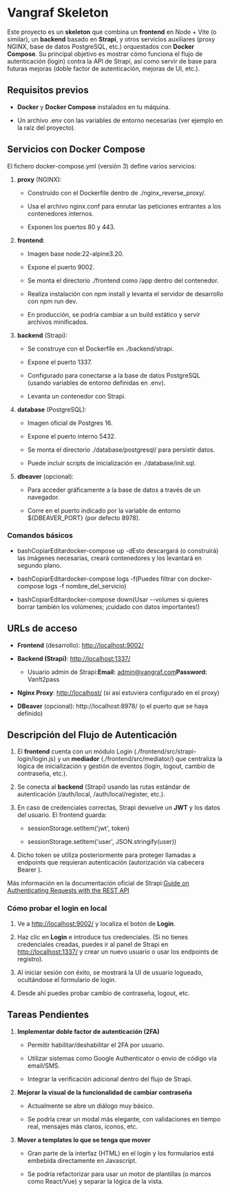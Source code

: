 Vangraf Skeleton
================

Este proyecto es un **skeleton** que combina un **frontend** en Node + Vite (o similar), un **backend** basado en **Strapi**, y otros servicios auxiliares (proxy NGINX, base de datos PostgreSQL, etc.) orquestados con **Docker Compose**. Su principal objetivo es mostrar cómo funciona el flujo de autenticación (login) contra la API de Strapi, así como servir de base para futuras mejoras (doble factor de autenticación, mejoras de UI, etc.).

Requisitos previos
------------------

*   **Docker** y **Docker Compose** instalados en tu máquina.
    
*   Un archivo .env con las variables de entorno necesarias (ver ejemplo en la raíz del proyecto).
    


Servicios con Docker Compose
----------------------------

El fichero docker-compose.yml (versión 3) define varios servicios:

1.  **proxy** (NGINX):
    
    *   Construido con el Dockerfile dentro de ./nginx\_reverse\_proxy/.
        
    *   Usa el archivo nginx.conf para enrutar las peticiones entrantes a los contenedores internos.
        
    *   Exponen los puertos 80 y 443.
        
2.  **frontend**:
    
    *   Imagen base node:22-alpine3.20.
        
    *   Expone el puerto 9002.
        
    *   Se monta el directorio ./frontend como /app dentro del contenedor.
        
    *   Realiza instalación con npm install y levanta el servidor de desarrollo con npm run dev.
        
    *   En producción, se podría cambiar a un build estático y servir archivos minificados.
        
3.  **backend** (Strapi):
    
    *   Se construye con el Dockerfile en ./backend/strapi.
        
    *   Expone el puerto 1337.
        
    *   Configurado para conectarse a la base de datos PostgreSQL (usando variables de entorno definidas en .env).
        
    *   Levanta un contenedor con Strapi.
        
4.  **database** (PostgreSQL):
    
    *   Imagen oficial de Postgres 16.
        
    *   Expone el puerto interno 5432.
        
    *   Se monta el directorio ./database/postgresql/ para persistir datos.
        
    *   Puede incluir scripts de inicialización en ./database/init.sql.
        
5.  **dbeaver** (opcional):
    
    *   Para acceder gráficamente a la base de datos a través de un navegador.
        
    *   Corre en el puerto indicado por la variable de entorno ${DBEAVER\_PORT} (por defecto 8978).
        

### Comandos básicos

*   bashCopiarEditardocker-compose up -dEsto descargará (o construirá) las imágenes necesarias, creará contenedores y los levantará en segundo plano.
    
*   bashCopiarEditardocker-compose logs -f(Puedes filtrar con docker-compose logs -f nombre\_del\_servicio)
    
*   bashCopiarEditardocker-compose down(Usar --volumes si quieres borrar también los volúmenes; ¡cuidado con datos importantes!)
    

URLs de acceso
--------------

*   **Frontend** (desarrollo): [http://localhost:9002/](http://localhost:9002/)
    
*   **Backend (Strapi)**: [http://localhost:1337/](http://localhost:1337/)
    
    *   Usuario admin de Strapi:**Email:** admin@vangraf.com**Password:** Van!t2pass
        
*   **Nginx Proxy**: [http://localhost/](http://localhost/) (si así estuviera configurado en el proxy)
    
*   **DBeaver** (opcional): http://localhost:8978/ (o el puerto que se haya definido)
    

Descripción del Flujo de Autenticación
--------------------------------------

1.  El **frontend** cuenta con un módulo Login (./frontend/src/strapi-login/login.js) y un **mediador** (./frontend/src/mediator/) que centraliza la lógica de inicialización y gestión de eventos (login, logout, cambio de contraseña, etc.).
    
2.  Se conecta al **backend** (Strapi) usando las rutas estándar de autenticación (/auth/local, /auth/local/register, etc.).
    
3.  En caso de credenciales correctas, Strapi devuelve un **JWT** y los datos del usuario. El frontend guarda:
    
    *   sessionStorage.setItem('jwt', token)
        
    *   sessionStorage.setItem('user', JSON.stringify(user))
        
4.  Dicho token se utiliza posteriormente para proteger llamadas a endpoints que requieran autenticación (autorización vía cabecera Bearer ).
    

Más información en la documentación oficial de Strapi:[Guide on Authenticating Requests with the REST API](https://strapi.io/blog/guide-on-authenticating-requests-with-the-rest-api)

### Cómo probar el login en local

1.  Ve a [http://localhost:9002/](http://localhost:9002/) y localiza el botón de **Login**.
    
2.  Haz clic en **Login** e introduce tus credenciales. (Si no tienes credenciales creadas, puedes ir al panel de Strapi en [http://localhost:1337/](http://localhost:1337/) y crear un nuevo usuario o usar los endpoints de registro).
    
3.  Al iniciar sesión con éxito, se mostrará la UI de usuario logueado, ocultándose el formulario de login.
    
4.  Desde ahí puedes probar cambio de contraseña, logout, etc.
    

Tareas Pendientes
-----------------

1.  **Implementar doble factor de autenticación (2FA)**
    
    *   Permitir habilitar/deshabilitar el 2FA por usuario.
        
    *   Utilizar sistemas como Google Authenticator o envío de código vía email/SMS.
        
    *   Integrar la verificación adicional dentro del flujo de Strapi.
        
2.  **Mejorar la visual de la funcionalidad de cambiar contraseña**
    
    *   Actualmente se abre un diálogo muy básico.
        
    *   Se podría crear un modal más elegante, con validaciones en tiempo real, mensajes más claros, iconos, etc.
        
3.  **Mover a templates lo que se tenga que mover**
    
    *   Gran parte de la interfaz (HTML) en el login y los formularios está embebida directamente en Javascript.
        
    *   Se podría refactorizar para usar un motor de plantillas (o marcos como React/Vue) y separar la lógica de la vista.
        